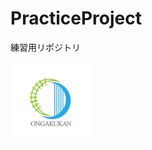 # PracticeProject
練習用リポジトリ


![会社ロゴ](https://github.com/ongakukan-co-ltd/PracticeProject/blob/master/LogoOngakukan.png)
